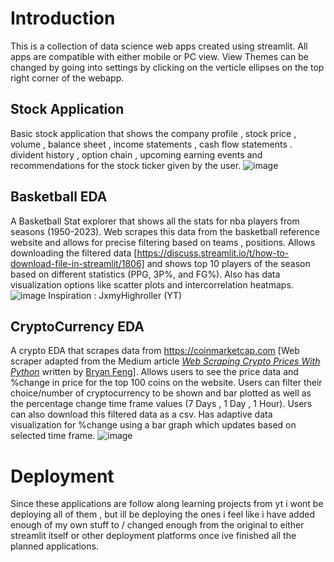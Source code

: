 # Introduction

This is a collection of data science web apps created using streamlit.
All apps are compatible with either mobile or PC view.
View Themes can be changed by going into settings by clicking on the verticle ellipses on the top right corner of the webapp.

## Stock Application
Basic stock application that shows the company profile , stock price , volume , balance sheet , income statements , cash flow statements . divident history , option chain , upcoming earning events and recommendations for the stock ticker given by the user.
![image](https://github.com/Yash-29-10-2003/streamlit-apps/assets/89728102/4a86b314-0918-4b4a-98ed-135acfaf10ce)


## Basketball EDA
A Basketball Stat explorer that shows all the stats for nba players from seasons (1950-2023). Web scrapes this data from the basketball reference website and allows for precise filtering based on teams , positions. Allows downloading the filtered data [https://discuss.streamlit.io/t/how-to-download-file-in-streamlit/1806] and shows top 10 players of the season based on different statistics (PPG, 3P%, and FG%). Also has data visualization options like scatter plots and intercorrelation heatmaps. 
![image](https://github.com/Yash-29-10-2003/streamlit-apps/assets/89728102/07b7aa27-b1f9-4de8-bc56-f97ed13a1f5e)
Inspiration : JxmyHighroller (YT)

## CryptoCurrency EDA
A crypto EDA that scrapes data from https://coinmarketcap.com [Web scraper adapted from the Medium article *[Web Scraping Crypto Prices With Python](https://towardsdatascience.com/web-scraping-crypto-prices-with-python-41072ea5b5bf)* written by [Bryan Feng](https://medium.com/@bryanf)]. Allows users to see the price data and %change in price for the top 100 coins on the website. Users can filter their choice/number of cryptocurrency to be shown and bar plotted as well as the percentage change time frame values (7 Days , 1 Day , 1 Hour). Users can also download this filtered data as a csv. Has adaptive data visualization for %change using a bar graph which updates based on selected time frame.
![image](https://github.com/Yash-29-10-2003/streamlit-apps/assets/89728102/fae387bc-7d83-4b4e-8c3c-8b2836e067e8)

# Deployment
Since these applications are follow along learning projects from yt i wont be deploying all of them , but ill be deploying the ones i feel like i have added enough of my own stuff to / changed enough from the original to either streamlit itself or other deployment platforms once ive finished all the planned applications.
